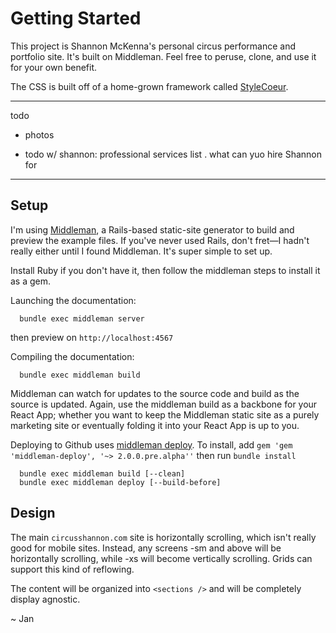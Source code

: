 

# Getting Started 

This project is Shannon McKenna's personal circus performance and portfolio site. It's built on Middleman. Feel free to peruse, clone, and use it for your own benefit.

The CSS is built off of a home-grown framework called [StyleCoeur](github.com/janzheng/stylecoeur).


----

todo
- photos

- todo w/ shannon: professional services list . what can yuo hire Shannon for
----


## Setup

I'm using [Middleman](https://middlemanapp.com), a Rails-based static-site generator to build and preview the example files. If you've never used Rails, don't fret—I hadn't really either until I found Middleman. It's super simple to set up.

Install Ruby if you don't have it, then follow the middleman steps to install it as a gem.

Launching the documentation:

~~~
  bundle exec middleman server
~~~

then preview on `http://localhost:4567`


Compiling the documentation:

~~~
  bundle exec middleman build
~~~

Middleman can watch for updates to the source code and build as the source is updated. Again, use the middleman build as a backbone for your React App; whether you want to keep the Middleman static site as a purely marketing site or eventually folding it into your React App is up to you.


Deploying to Github uses [middleman deploy](https://github.com/middleman-contrib/middleman-deploy). To install, add `gem 'gem 'middleman-deploy', '~> 2.0.0.pre.alpha''` then run `bundle install`

~~~
  bundle exec middleman build [--clean]
  bundle exec middleman deploy [--build-before]
~~~

## Design

The main `circusshannon.com` site is horizontally scrolling, which isn't really good for mobile sites. Instead, any screens -sm and above will be horizontally scrolling, while -xs will become vertically scrolling. Grids can support this kind of reflowing.

The content will be organized into `<sections />` and will be completely display agnostic.


~ Jan


